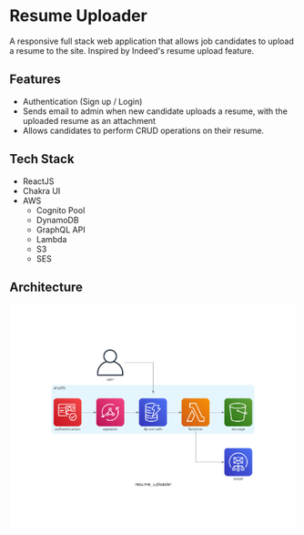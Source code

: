 # Resume Uploader

A responsive full stack web application that allows job candidates to upload a resume to the site.
Inspired by Indeed's resume upload feature.

## Features

- Authentication (Sign up / Login)
- Sends email to admin when new candidate uploads a resume, with the uploaded resume as an attachment
- Allows candidates to perform CRUD operations on their resume.

## Tech Stack

- ReactJS
- Chakra UI
- AWS
  - Cognito Pool
  - DynamoDB
  - GraphQL API
  - Lambda
  - S3
  - SES

## Architecture

![resume uploader cloud architecture diagram](/src/assets/resume_uploader.png)
